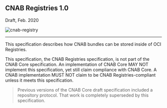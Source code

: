 ## CNAB Registries 1.0
Draft, Feb. 2020

![cnab-registry](https://user-images.githubusercontent.com/686194/61753147-2b387a80-ad63-11e9-8a63-f250bcdf06b0.png)

---

This specification describes how CNAB bundles can be stored inside of OCI Registries.

This specification, the CNAB Registries specification, is not part of the CNAB Core specification. An implementation of CNAB Core MAY NOT implement this specification, yet still claim compliance with CNAB Core. A CNAB implementation MUST NOT claim to be CNAB Registries-compliant unless it meets this specification.

> Previous versions of the CNAB Core draft specification included a repository protocol. That work is completely superseded by this specification.
